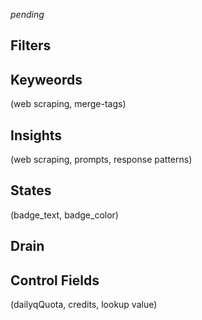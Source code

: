 _pending_

## Filters

## Keyweords
(web scraping, merge-tags)

## Insights
(web scraping, prompts, response patterns)

## States
(badge_text, badge_color)

## Drain



## Control Fields
(dailyqQuota, credits, lookup value)

